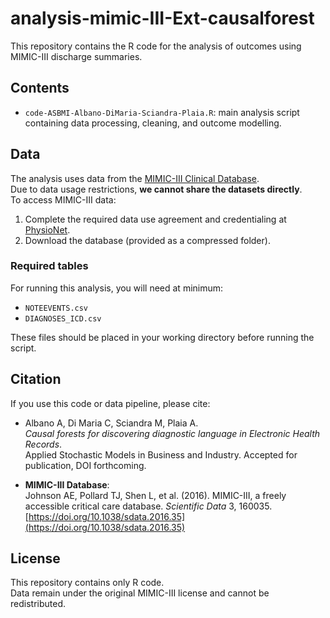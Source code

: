# analysis-mimic-III-Ext-causalforest

This repository contains the R code for the analysis of outcomes using MIMIC-III discharge summaries.

## Contents

- `code-ASBMI-Albano-DiMaria-Sciandra-Plaia.R`: main analysis script containing data processing, cleaning, and outcome modelling.

## Data

The analysis uses data from the [MIMIC-III Clinical Database](https://physionet.org/content/mimiciii/1.4/).  
Due to data usage restrictions, **we cannot share the datasets directly**.  
To access MIMIC-III data:

1. Complete the required data use agreement and credentialing at [PhysioNet](https://physionet.org).
2. Download the database (provided as a compressed folder).

### Required tables

For running this analysis, you will need at minimum:

- `NOTEEVENTS.csv`  
- `DIAGNOSES_ICD.csv`

These files should be placed in your working directory before running the script.

## Citation

If you use this code or data pipeline, please cite:

- Albano A, Di Maria C, Sciandra M, Plaia A.  
  *Causal forests for discovering diagnostic language in Electronic Health Records*.  
  Applied Stochastic Models in Business and Industry. Accepted for publication, DOI forthcoming.

- **MIMIC-III Database**:  
  Johnson AE, Pollard TJ, Shen L, et al. (2016). MIMIC-III, a freely accessible critical care database. *Scientific Data* 3, 160035. [https://doi.org/10.1038/sdata.2016.35](https://doi.org/10.1038/sdata.2016.35)


## License

This repository contains only R code.  
Data remain under the original MIMIC-III license and cannot be redistributed.

